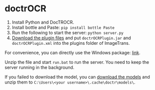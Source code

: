 # doctrOCR


1. Install Python and DocTROCR.
2. Install bottle and Paste: `pip install bottle Paste`
3. Run the following to start the server: `python server.py`
4. [Download the plugin files](https://github.com/xulihang/ImageTrans_plugins/releases/download/plugins/ImageTrans_plugins.zip) and put `doctrOCRPlugin.jar` and `doctrOCRPlugin.xml` into the plugins folder of ImageTrans.

For convenience, you can directly use the Windows package: [link](https://github.com/xulihang/ImageTrans_plugins/releases/download/plugins/DocTROCR.zip).

Unzip the file and start `run.bat` to run the server. You need to keep the server running in the background.

If you failed to download the model, you can [download the models](https://github.com/xulihang/ImageTrans_plugins/releases/download/plugins/doctr-models.zip) and unzip them to `C:\Users\<your username>\.cache\doctr\models\`.


